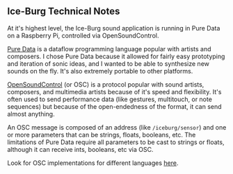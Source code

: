 ## Ice-Burg Technical Notes

At it's highest level, the Ice-Burg sound application is running in Pure Data on a Raspberry Pi, controlled via OpenSoundControl.

[Pure Data](https://puredata.info/) is a dataflow programming language popular with artists and composers. I chose Pure Data because it allowed for fairly easy prototyping and iteration of sonic ideas, and I wanted to be able to synthesize new sounds on the fly. It's also extremely portable to other platforms.

[OpenSoundControl](http://opensoundcontrol.org/) (or OSC) is a protocol popular with sound artists, composers, and multimedia artists because of it's speed and flexibility. It's often used to send performance data (like gestures, multitouch, or note sequences) but because of the open-endedness of the format, it can send almost anything.

An OSC message is composed of an address (like `/iceburg/sensor`) and one or more parameters that can be strings, floats, booleans, etc. The limitations of Pure Data require all parameters to be cast to strings or floats, although it can receive ints, booleans, etc via OSC.

Look for OSC implementations for different languages [here](http://opensoundcontrol.org/implementations).

